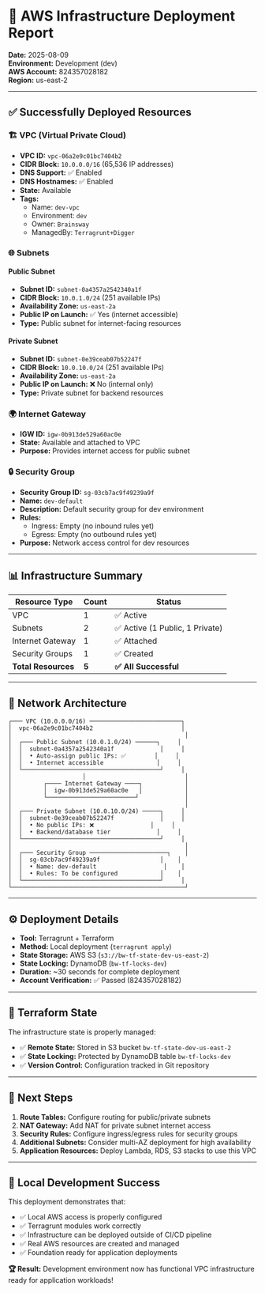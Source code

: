 # 🚀 AWS Infrastructure Deployment Report
**Date:** 2025-08-09  
**Environment:** Development (dev)  
**AWS Account:** 824357028182  
**Region:** us-east-2  

---

## ✅ Successfully Deployed Resources

### 🏗️ **VPC (Virtual Private Cloud)**
- **VPC ID:** `vpc-06a2e9c01bc7404b2`
- **CIDR Block:** `10.0.0.0/16` (65,536 IP addresses)
- **DNS Support:** ✅ Enabled
- **DNS Hostnames:** ✅ Enabled
- **State:** Available
- **Tags:**
  - Name: `dev-vpc`
  - Environment: `dev`
  - Owner: `Brainsway`
  - ManagedBy: `Terragrunt+Digger`

### 🌐 **Subnets**

#### Public Subnet
- **Subnet ID:** `subnet-0a4357a2542340a1f`
- **CIDR Block:** `10.0.1.0/24` (251 available IPs)
- **Availability Zone:** `us-east-2a`
- **Public IP on Launch:** ✅ Yes (internet accessible)
- **Type:** Public subnet for internet-facing resources

#### Private Subnet  
- **Subnet ID:** `subnet-0e39ceab07b52247f`
- **CIDR Block:** `10.0.10.0/24` (251 available IPs)
- **Availability Zone:** `us-east-2a`
- **Public IP on Launch:** ❌ No (internal only)
- **Type:** Private subnet for backend resources

### 🌍 **Internet Gateway**
- **IGW ID:** `igw-0b913de529a60ac0e`
- **State:** Available and attached to VPC
- **Purpose:** Provides internet access for public subnet

### 🔒 **Security Group**
- **Security Group ID:** `sg-03cb7ac9f49239a9f`
- **Name:** `dev-default`
- **Description:** Default security group for dev environment
- **Rules:** 
  - Ingress: Empty (no inbound rules yet)
  - Egress: Empty (no outbound rules yet)
- **Purpose:** Network access control for dev resources

---

## 📊 **Infrastructure Summary**

| Resource Type | Count | Status |
|---------------|-------|---------|
| VPC | 1 | ✅ Active |
| Subnets | 2 | ✅ Active (1 Public, 1 Private) |
| Internet Gateway | 1 | ✅ Attached |
| Security Groups | 1 | ✅ Created |
| **Total Resources** | **5** | **✅ All Successful** |

---

## 🎯 **Network Architecture**

```
┌─── VPC (10.0.0.0/16) ──────────────────────────┐
│  vpc-06a2e9c01bc7404b2                         │
│                                                 │
│  ┌─── Public Subnet (10.0.1.0/24) ──────┐     │
│  │  subnet-0a4357a2542340a1f             │     │
│  │  • Auto-assign public IPs: ✅        │     │
│  │  • Internet accessible               │     │
│  └───────────────────────────────────────┘     │
│                    │                            │
│         ┌──── Internet Gateway ────┐            │
│         │  igw-0b913de529a60ac0e   │            │
│         └─────────────────────────┘             │
│                                                 │
│  ┌─── Private Subnet (10.0.10.0/24) ─────┐     │
│  │  subnet-0e39ceab07b52247f             │     │
│  │  • No public IPs: ❌                │     │
│  │  • Backend/database tier             │     │
│  └───────────────────────────────────────┘     │
│                                                 │
│  ┌─── Security Group ──────────────────────┐    │
│  │  sg-03cb7ac9f49239a9f                 │    │
│  │  • Name: dev-default                   │    │
│  │  • Rules: To be configured            │    │
│  └───────────────────────────────────────┘     │
└─────────────────────────────────────────────────┘
```

---

## ⚙️ **Deployment Details**

- **Tool:** Terragrunt + Terraform
- **Method:** Local deployment (`terragrunt apply`)
- **State Storage:** AWS S3 (`s3://bw-tf-state-dev-us-east-2`)
- **State Locking:** DynamoDB (`bw-tf-locks-dev`)
- **Duration:** ~30 seconds for complete deployment
- **Account Verification:** ✅ Passed (824357028182)

---

## 🔄 **Terraform State**

The infrastructure state is properly managed:
- ✅ **Remote State:** Stored in S3 bucket `bw-tf-state-dev-us-east-2`
- ✅ **State Locking:** Protected by DynamoDB table `bw-tf-locks-dev`
- ✅ **Version Control:** Configuration tracked in Git repository

---

## 🚀 **Next Steps**

1. **Route Tables:** Configure routing for public/private subnets
2. **NAT Gateway:** Add NAT for private subnet internet access
3. **Security Rules:** Configure ingress/egress rules for security groups
4. **Additional Subnets:** Consider multi-AZ deployment for high availability
5. **Application Resources:** Deploy Lambda, RDS, S3 stacks to use this VPC

---

## 🎉 **Local Development Success**

This deployment demonstrates that:
- ✅ Local AWS access is properly configured
- ✅ Terragrunt modules work correctly
- ✅ Infrastructure can be deployed outside of CI/CD pipeline
- ✅ Real AWS resources are created and managed
- ✅ Foundation ready for application deployments

**🏆 Result:** Development environment now has functional VPC infrastructure ready for application workloads!